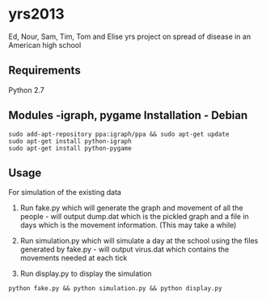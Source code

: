 yrs2013
=======

Ed, Nour, Sam, Tim, Tom and Elise yrs project on spread of disease in an American high school

Requirements
-----
Python 2.7

Modules -igraph, pygame
Installation - Debian
-----
```
sudo add-apt-repository ppa:igraph/ppa && sudo apt-get update
sudo apt-get install python-igraph
sudo apt-get install python-pygame
````

Usage
-----

For simulation of the existing data

1. Run fake.py which will generate the graph and movement of all the people - will output dump.dat which is the pickled graph and a file in days which is the movement information. (This may take a while)

2. Run simulation.py which will simulate a day at the school using the files generated by fake.py - will output virus.dat which contains the movements needed at each tick

3. Run display.py to display the simulation

`python fake.py && python simulation.py && python display.py`
